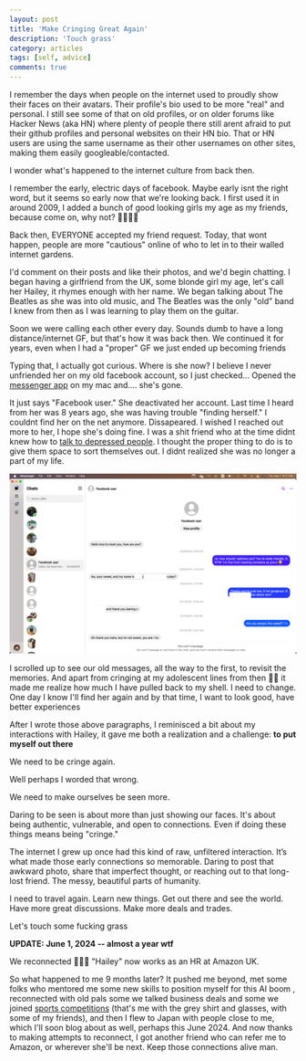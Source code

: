 ```yaml
---
layout: post
title: 'Make Cringing Great Again'
description: 'Touch grass'
category: articles
tags: [self, advice]
comments: true
---
```


I remember the days when people on the internet used to proudly show their faces on their avatars. Their profile's bio used to be more "real" and personal. I still see some of that on old profiles, or on older forums like Hacker News (aka HN) where plenty of people there still arent afraid to put their github profiles and personal websites on their HN bio. That or HN users are using the same username as their other usernames on other sites, making them easily googleable/contacted.

<!-- more -->

I wonder what's happened to the internet culture from back then.

I remember the early, electric days of facebook. Maybe early isnt the right word, but it seems so early now that we're looking back. I first used it in around 2009, I added a bunch of good looking girls my age as my friends, because come on, why not? 🕺🏻🕺🏻

Back then, EVERYONE accepted my friend request. Today, that wont happen, people are more "cautious" online of who to let in to their walled internet gardens.

I'd comment on their posts and like their photos, and we'd begin chatting. I began having a girlfriend from the UK, some blonde girl my age, let's call her Hailey, it rhymes enough with her name. We began talking about The Beatles as she was into old music, and The Beatles was the only "old" band I knew from then as I was learning to play them on the guitar.

Soon we were calling each other every day. Sounds dumb to have a long distance/internet GF, but that's how it was back then. We continued it for years, even when I had a "proper" GF we just ended up becoming friends

Typing that, I actually got curious. Where is she now? I believe I never unfriended her on my old facebook account, so I just checked... Opened the [messenger app](https://apps.apple.com/us/app/messenger/id1480068668?mt=12) on my mac and.... she's gone.

It just says "Facebook user." She deactivated her account. Last time I heard from her was 8 years ago, she was having trouble "finding herself." I couldnt find her on the net anymore. Dissapeared. I wished I reached out more to her, I hope she's doing fine. I was a shit friend who at the time didnt knew how to [talk to depressed people](https://www.healthline.com/health/how-to-help-a-depressed-friend). I thought the proper thing to do is to give them space to sort themselves out. I didnt realized she was no longer a part of my life.

<img src="/photos/2023/be-seen-fb.png">

I scrolled up to see our old messages, all the way to the first, to revisit the memories. And apart from cringing at my adolescent lines from then 🤦🤦 it made me realize how much I have pulled back to my shell. I need to change. One day I know I'll find her again and by that time, I want to look good, have better experiences

After I wrote those above paragraphs, I reminisced a bit about my interactions with Hailey, it gave me both a realization and a challenge: <b>to put myself out there</b>

We need to be cringe again.

Well perhaps I worded that wrong.

We need to make ourselves be seen more.

Daring to be seen is about more than just showing our faces. It's about being authentic, vulnerable, and open to connections. Even if doing these things means being "cringe."

The internet I grew up once had this kind of raw, unfiltered interaction. It’s what made those early connections so memorable. Daring to post that awkward photo, share that imperfect thought, or reaching out to that long-lost friend. The messy, beautiful parts of humanity.

I need to travel again. Learn new things. Get out there and see the world. Have more great discussions. Make more deals and trades.

Let's touch some fucking grass

**UPDATE: June 1, 2024 -- almost a year wtf**

We reconnected 🤯🤯🤯 "Hailey" now works as an HR at Amazon UK.

So what happened to me 9 months later? It pushed me beyond, met some folks who mentored me some new skills to position myself for this AI boom , reconnected with old pals some we talked business deals and some we joined [sports competitions](https://xjpa-assets-2023.netlify.app/bearblog/friends-spartan.jpeg) (that's me with the grey shirt and glasses, with some of my friends), and then I flew to Japan with people close to me, which I'll soon blog about as well, perhaps this June 2024. And now thanks to making attempts to reconnect, I got another friend who can refer me to Amazon, or wherever she'll be next. Keep those connections alive man.
